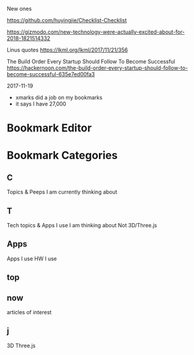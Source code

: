 

New ones


https://github.com/huyingjie/Checklist-Checklist

https://gizmodo.com/new-technology-were-actually-excited-about-for-2018-1821514332

Linus quotes
https://lkml.org/lkml/2017/11/21/356


The Build Order Every Startup Should Follow To Become Successful
https://hackernoon.com/the-build-order-every-startup-should-follow-to-become-successful-635e7ed00fa3





2017-11-19

* xmarks did a job on my bookmarks
* it says I have 27,000


# Bookmark Editor




# Bookmark Categories

## C

Topics & Peeps I am currently thinking about


## T

Tech topics & Apps I use I am thinking about
Not 3D/Three.js

## Apps

Apps I use
HW I use


## top

## now

articles of interest


## j

3D
Three.js













